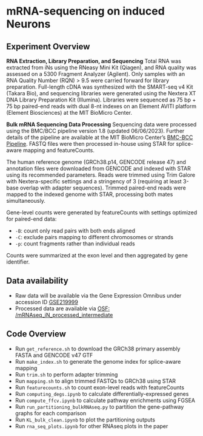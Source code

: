 # mRNA-sequencing on induced Neurons

## Experiment Overview
**RNA Extraction, Library Preparation, and Sequencing**
Total RNA was extracted from iNs using the RNeasy Mini Kit (Qiagen), and RNA quality was assessed on a 5300 Fragment Analyzer (Agilent). Only samples with an RNA Quality Number (RQN) > 9.5 were carried forward for library preparation. Full-length cDNA was synthesized with the SMART-seq v4 Kit (Takara Bio), and sequencing libraries were generated using the Nextera XT DNA Library Preparation Kit (Illumina). Libraries were sequenced as 75 bp + 75 bp paired-end reads with dual 8-nt indexes on an Element AVITI platform (Element Biosciences) at the MIT BioMicro Center.

**Bulk mRNA Sequencing Data Processing**
Sequencing data were processed using the BMC/BCC pipeline version 1.8 (updated 06/06/2023). Further details of the pipeline are available at the MIT BioMicro Center’s [BMC-BCC Pipeline](https://openwetware.org/wiki/BioMicroCenter:Software#BMC-BCC_Pipeline). FASTQ files were then processed in-house using STAR for splice-aware mapping and featureCounts.

The human reference genome (GRCh38.p14, GENCODE release 47) and annotation files were downloaded from GENCODE and indexed with STAR using its recommended parameters. Reads were trimmed using Trim Galore with Nextera-specific settings and a stringency of 3 (requiring at least 3-base overlap with adapter sequences). Trimmed paired-end reads were mapped to the indexed genome with STAR, processing both mates simultaneously.

Gene-level counts were generated by featureCounts with settings optimized for paired-end data:

* `-B`: count only read pairs with both ends aligned
* `-C`: exclude pairs mapping to different chromosomes or strands
* `-p`: count fragments rather than individual reads

Counts were summarized at the exon level and then aggregated by gene identifier.

## Data availability
- Raw data will be available via the Gene Expression Omnibus under accession ID [GSE219999]()
- Processed data are available via [OSF: /mRNAseq_iN_processed_intermediate](https://osf.io/mnysb/files/osfstorage)
  
## Code Overview
- Run `get_reference.sh` to download the GRCh38 primary assembly FASTA and GENCODE v47 GTF  
- Run `make_index.sh` to generate the genome index for splice-aware mapping
- Run `trim.sh` to perform adapter trimming
- Run `mapping.sh` to align trimmed FASTQs to GRCh38 using STAR 
- Run `featurecounts.sh` to count exon-level reads with featureCounts  
- Run `computing_degs.ipynb` to calculate differentially-expressed genes
- Run `compute_ffcv.ipynb` to calculate pathway enrichments using FGSEA
- Run `run_partitioning_bulkRNAseq.py` to partition the gene-pathway graphs for each comparison
- Run `KL_bulk_clean.ipynb` to plot the partitioning outputs
- Run `rna_seq_plots.ipynb` for other RNAseq plots in the paper
